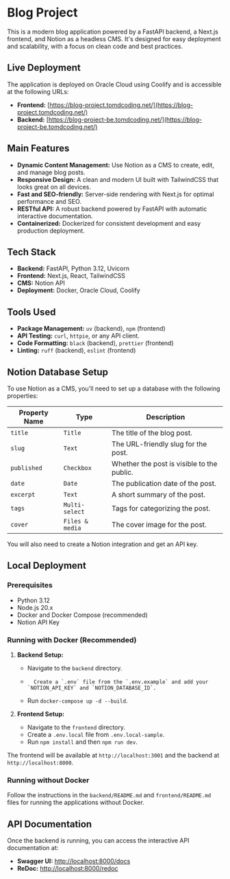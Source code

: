# Blog Project

This is a modern blog application powered by a FastAPI backend, a Next.js frontend, and Notion as a headless CMS. It's designed for easy deployment and scalability, with a focus on clean code and best practices.

## Live Deployment

The application is deployed on Oracle Cloud using Coolify and is accessible at the following URLs:

-   **Frontend:** [https://blog-project.tomdcoding.net/](https://blog-project.tomdcoding.net/)
-   **Backend:** [https://blog-project-be.tomdcoding.net/](https://blog-project-be.tomdcoding.net/)

## Main Features

-   **Dynamic Content Management:** Use Notion as a CMS to create, edit, and manage blog posts.
-   **Responsive Design:** A clean and modern UI built with TailwindCSS that looks great on all devices.
-   **Fast and SEO-friendly:** Server-side rendering with Next.js for optimal performance and SEO.
-   **RESTful API:** A robust backend powered by FastAPI with automatic interactive documentation.
-   **Containerized:** Dockerized for consistent development and easy production deployment.

## Tech Stack

-   **Backend:** FastAPI, Python 3.12, Uvicorn
-   **Frontend:** Next.js, React, TailwindCSS
-   **CMS:** Notion API
-   **Deployment:** Docker, Oracle Cloud, Coolify

## Tools Used

-   **Package Management:** `uv` (backend), `npm` (frontend)
-   **API Testing:** `curl`, `httpie`, or any API client.
-   **Code Formatting:** `black` (backend), `prettier` (frontend)
-   **Linting:** `ruff` (backend), `eslint` (frontend)

## Notion Database Setup

To use Notion as a CMS, you'll need to set up a database with the following properties:

| Property Name | Type      | Description                               |
| ------------- | --------- | ----------------------------------------- |
| `title`       | `Title`   | The title of the blog post.               |
| `slug`        | `Text`    | The URL-friendly slug for the post.       |
| `published`   | `Checkbox`| Whether the post is visible to the public.|
| `date`        | `Date`    | The publication date of the post.         |
| `excerpt`     | `Text`    | A short summary of the post.              |
| `tags`        | `Multi-select` | Tags for categorizing the post.      |
| `cover`       | `Files & media` | The cover image for the post.       |

You will also need to create a Notion integration and get an API key.

## Local Deployment

### Prerequisites

-   Python 3.12
-   Node.js 20.x
-   Docker and Docker Compose (recommended)
-   Notion API Key

### Running with Docker (Recommended)

1.  **Backend Setup:**
    -   Navigate to the `backend` directory.
    -       Create a `.env` file from the `.env.example` and add your `NOTION_API_KEY` and `NOTION_DATABASE_ID`.
    -   Run `docker-compose up -d --build`.

2.  **Frontend Setup:**
    -   Navigate to the `frontend` directory.
    -   Create a `.env.local` file from `.env.local-sample`.
    -   Run `npm install` and then `npm run dev`.

The frontend will be available at `http://localhost:3001` and the backend at `http://localhost:8000`.

### Running without Docker

Follow the instructions in the `backend/README.md` and `frontend/README.md` files for running the applications without Docker.

## API Documentation

Once the backend is running, you can access the interactive API documentation at:

-   **Swagger UI:** [http://localhost:8000/docs](http://localhost:8000/docs)
-   **ReDoc:** [http://localhost:8000/redoc](http://localhost:8000/redoc)